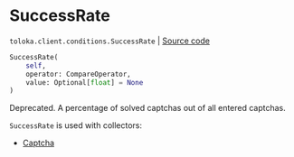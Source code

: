# SuccessRate
`toloka.client.conditions.SuccessRate` | [Source code](https://github.com/Toloka/toloka-kit/blob/v1.1.3/src/client/conditions.py#L333)

```python
SuccessRate(
    self,
    operator: CompareOperator,
    value: Optional[float] = None
)
```

Deprecated. A percentage of solved captchas out of all entered captchas.


`SuccessRate` is used with collectors:
- [Captcha](toloka.client.collectors.Captcha.md)

